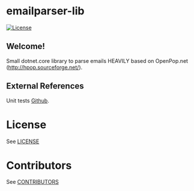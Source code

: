 # emailparser-lib
[![License][license-image]][license-url]

## Welcome!

Small dotnet.core library to parse emails HEAVILY based on OpenPop.net (http://hpop.sourceforge.net/).




## External References

Unit tests [Github](https://www.jeremymorgan.com/tutorials/c-sharp/how-to-net-core-unit-test/).


# License
See [LICENSE](LICENSE)

# Contributors
See [CONTRIBUTORS](CONTRIBUTORS)


[license-image]:          http://img.shields.io/badge/license-MIT-blue.svg?style=flat
[license-url]:            LICENSE
